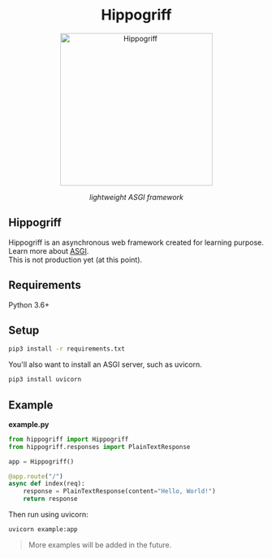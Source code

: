 <h1 align="center">Hippogriff</h1>  
<p align="center">
<img src="https://wallpapercave.com/wp/wp3733068.jpg" height="300" alt="Hippogriff"/>
</p>
<p align="center"><i>lightweight ASGI framework</i> </p>

## Hippogriff

Hippogriff is an asynchronous web framework created for learning purpose. Learn more about <a href="https://asgi.readthedocs.io/en/latest/">ASGI</a>.  
This is not production yet (at this point). 

## Requirements

Python 3.6+

## Setup

```bash
pip3 install -r requirements.txt
```

You'll also want to install an ASGI server, such as uvicorn.

```bash
pip3 install uvicorn
```

## Example

**example.py**
```python
from hippogriff import Hippogriff
from hippogriff.responses import PlainTextResponse

app = Hippogriff()

@app.route("/")
async def index(req):
    response = PlainTextResponse(content="Hello, World!")
    return response
```

Then run using uvicorn:

```bash
uvicorn example:app
```

> More examples will be added in the future.
